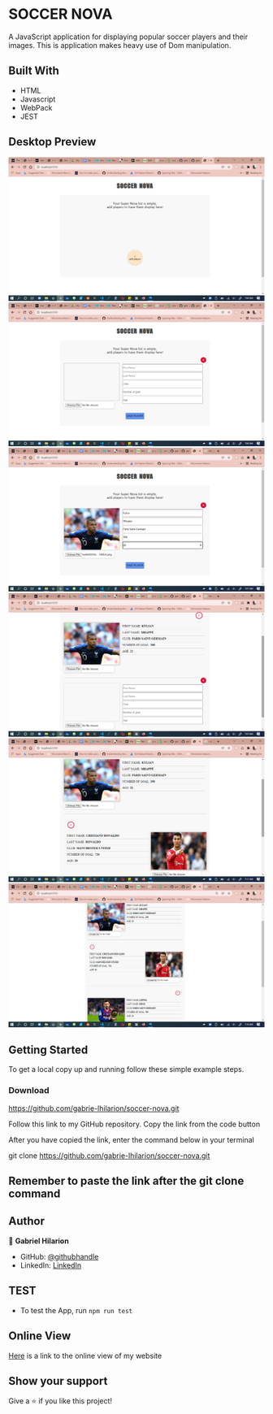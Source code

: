 # SOCCER NOVA
A JavaScript application for displaying popular soccer players and their images. 
This is application makes heavy use of Dom manipulation.

## Built With

- HTML
- Javascript 
- WebPack
- JEST

## Desktop Preview
![screenshot](./shots/startp-page.png)
![screenshot](./shots/soccer-nova-form.png)
![screenshot](./shots/soccer-nova-filled-form.png)
![screenshot](./shots/soccer-nova-add-1.png)
![screenshot](./shots/soccer-nova-add-2.png)
![screenshot](./shots/soccer-nova-add-3.png)


## Getting Started


To get a local copy up and running follow these simple example steps.

### Download 
https://github.com/gabrie-lhilarion/soccer-nova.git
 
Follow this link to my GitHub repository. Copy the link from the code button
 
After you have copied the link, enter the command below in your terminal
 
git clone https://github.com/gabrie-lhilarion/soccer-nova.git

## Remember to paste the link after the git clone command 

## Author

👤 **Gabriel Hilarion**
- GitHub: [@githubhandle](https://github.com/gabrie-lhilarion)
- LinkedIn: [LinkedIn](https://www.linkedin.com/in/gabrielhilarion/)

## TEST
- To test the App, run 
``` npm run test ```

## Online View
[Here](https://gabrie-lhilarion.github.io/soccer-nova/dist) is a link to the online view of my website

## Show your support
Give a ⭐️ if you like this project!
